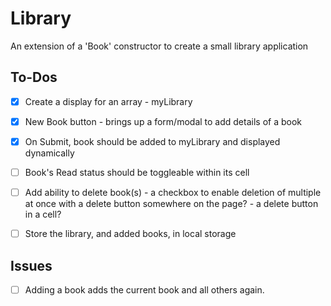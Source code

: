 # Library
 An extension of a 'Book' constructor to create a small library application
 
## To-Dos

- [x] Create a display for an array - myLibrary
- [x] New Book button - brings up a form/modal to add details of a book
- [x] On Submit, book should be added to myLibrary and displayed dynamically
- [ ] Book's Read status should be toggleable within its cell
- [ ] Add ability to delete book(s)
        - a checkbox to enable deletion of multiple at once with a delete button somewhere on the page?
        - a delete button in a cell?
- [ ] Store the library, and added books, in local storage


## Issues

- [ ] Adding a book adds the current book and all others again.